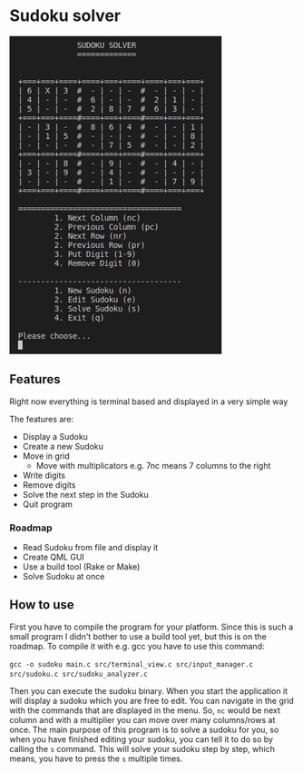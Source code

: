 # Sudoku solver

![demo](./images/solved_demo.gif)

## Features

Right now everything is terminal based and displayed in a very simple way

The features are:
- Display a Sudoku
- Create a new Sudoku
- Move in grid
  - Move with multiplicators e.g. 7nc means 7 columns to the right
- Write digits
- Remove digits
- Solve the next step in the Sudoku
- Quit program

### Roadmap

- Read Sudoku from file and display it
- Create QML GUI
- Use a build tool (Rake or Make)
- Solve Sudoku at once

## How to use

First you have to compile the program for your platform. Since this is such a small
program I didn't bother to use a build tool yet, but this is on the roadmap.
To compile it with e.g. gcc you have to use this command:

`gcc -o sudoku main.c src/terminal_view.c src/input_manager.c src/sudoku.c src/sudoku_analyzer.c`

Then you can execute the sudoku binary.
When you start the application it will display a sudoku which you are free to edit. You can navigate in the grid
with the commands that are displayed in the menu. So, `nc` would be next column and with a multiplier you can move
over many columns/rows at once.
The main purpose of this program is to solve a sudoku for you, so when you have finished editing your sudoku, you can
tell it to do so by calling the `s` command. This will solve your sudoku step by step, which means, you have to press the `s` multiple times.
